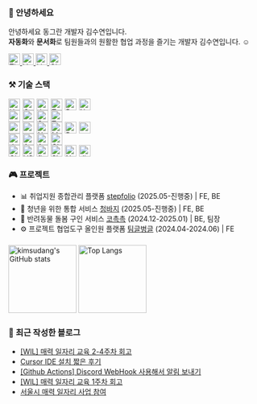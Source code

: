 ### 🦦 안녕하세요

안녕하세요 동그란 개발자 김수연입니다. <br/>
**자동화**와 **문서화**로 팀원들과의 원활한 협업 과정을 즐기는 개발자 김수연입니다. ☺️

<a href="https://let-d0-study.tistory.com">
  <img src="http://img.shields.io/badge/Tistory-%23FF5722?style=for-the-badge&logo=Tistory&logoColor=ffffff" alt="Tistory Badge" height="23" />
</a>
<a href="https://velog.io/@ksy1221">
  <img src="https://img.shields.io/badge/Velog-%2320C997?style=for-the-badge&logo=Velog&logoColor=ffffff" alt="Velog Badge" height="23" />
</a>
<a href="https://www.linkedin.com/in/%EC%88%98%EC%97%B0-%EA%B9%80-12o21/">
  <img src="https://img.shields.io/badge/linkedin-%230A66C2.svg?&style=for-the-badge&logo=linkedin&logoColor=white" alt="LinkedIn Badge" height="23" />
</a>
<a href="https://github.com/kimsudang">
  <img src="https://img.shields.io/badge/github-%23181717.svg?&style=for-the-badge&logo=github&logoColor=white" alt="GitHub Badge" height="23" />
</a>


### ⚒️ 기술 스택

<div style="display: flex; gap: 5px; flex-wrap: wrap">
  <img src="https://img.shields.io/badge/html5-%23E34F26.svg?&style=for-the-badge&logo=html5&logoColor=white" alt="HTML Badge" height="23" />
  <img src="https://img.shields.io/badge/css-%23663399.svg?&style=for-the-badge&logo=css&logoColor=white" alt="CSS Badge" height="23" />
  <img src="https://img.shields.io/badge/javascript-%23F7DF1E.svg?&style=for-the-badge&logo=javascript&logoColor=black" alt="JavaScript Badge" height="23" />
  <img src="https://img.shields.io/badge/typescript-%233178C6.svg?&style=for-the-badge&logo=typescript&logoColor=white" alt="TypeScript Badge" height="23" />
  <img src="https://img.shields.io/badge/react-%2361DAFB.svg?&style=for-the-badge&logo=react&logoColor=black" alt="React Badge" height="23" />
  <img src="https://img.shields.io/badge/next.js-%23000000.svg?&style=for-the-badge&logo=next.js&logoColor=white" alt="Next.js Badge" height="23" />
</div>

<div style="display: flex; gap: 5px; flex-wrap: wrap">
  <img src="https://img.shields.io/badge/zustand-%23552277.svg?&style=for-the-badge&logo=zustand&logoColor=black" alt="zustand Badge" height="23" />
  <img src="https://img.shields.io/badge/reactquery-%23FF4154.svg?&style=for-the-badge&logo=reactquery&logoColor=white" alt="reactquery Badge" height="23" />
  <img src="https://img.shields.io/badge/sass-CC6699.svg?&style=for-the-badge&logo=sass&logoColor=white" alt="Sass Badge" height="23" />
  <img src="https://img.shields.io/badge/tailwindcss-06B6D4.svg?&style=for-the-badge&logo=tailwindcss&logoColor=white" alt="TailwindCSS Badge" height="23" />
</div>

<div style="display: flex; gap: 5px; flex-wrap: wrap">
  <img src="https://img.shields.io/badge/node.js-%235FA04E.svg?&style=for-the-badge&logo=node.js&logoColor=white" alt="nodejs Badge" height="23" />
  <img src="https://img.shields.io/badge/express-%23000000.svg?&style=for-the-badge&logo=express&logoColor=white" alt="express Badge" height="23" />
  <img src="https://img.shields.io/badge/nestjs-%23E0234E.svg?&style=for-the-badge&logo=nestjs&logoColor=white" alt="NestJS Badge" height="23" />
  <img src="https://img.shields.io/badge/mysql-%234479A1.svg?&style=for-the-badge&logo=mysql&logoColor=white" alt="MySQL Badge" height="23" />
  <img src="https://img.shields.io/badge/redis-%23DC382D.svg?&style=for-the-badge&logo=redis&logoColor=white" alt="Redis Badge" height="23" />
  <img src="https://img.shields.io/badge/python-%233776AB.svg?&style=for-the-badge&logo=python&logoColor=white" alt="python Badge" height="23" />
</div>

<div style="display: flex; gap: 5px; flex-wrap: wrap">
  <img src="https://img.shields.io/badge/docker-%232496ED?style=for-the-badge&logo=docker&logoColor=white" alt="docker Badge" height="23" />
  <img src="https://img.shields.io/badge/amazonec2-%23FF9900?style=for-the-badge&logo=amazonec2&logoColor=white" alt="Amazon EC2 Badge" height="23" />
  <img src="https://img.shields.io/badge/amazons3-%23569A31?style=for-the-badge&logo=amazons3&logoColor=white" alt="Amazon S3 Badge" height="23" />
  <img src="https://img.shields.io/badge/githubactions-%232088FF?style=for-the-badge&logo=githubactions&logoColor=white" alt="Github Actions Badge" height="23" />
</div>

<div style="display: flex; gap: 5px; flex-wrap: wrap">
  <img src="https://img.shields.io/badge/git-%23F05032.svg?&style=for-the-badge&logo=git&logoColor=white" alt="Git Badge" height="23" />
  <img src="https://img.shields.io/badge/Visual%20Studio%20Code-007ACC.svg?&style=for-the-badge&logo=Visual%20Studio%20Code&logoColor=white" alt="VS Code Badge" height="23" />
  <img src="https://img.shields.io/badge/figma-%23F24E1E.svg?&style=for-the-badge&logo=figma&logoColor=white" alt="figma Badge" height="23" />
  <img src="https://img.shields.io/badge/slack-%234A154B.svg?&style=for-the-badge&logo=slack&logoColor=white" alt="Slack Badge" height="23" />
  <img src="https://img.shields.io/badge/notion-%23000000.svg?&style=for-the-badge&logo=notion&logoColor=white" alt="Notion Badge" height="23" />
  <img src="https://img.shields.io/badge/discord-%235865F2.svg?&style=for-the-badge&logo=discord&logoColor=white" alt="discord Badge" height="23" />
</div>

### 🎮 프로젝트
- 📊 취업지원 종합관리 플랫폼 [stepfolio](https://github.com/kimsudang/stepfolio) (2025.05-진행중) | FE, BE
- 👖 청년을 위한 통합 서비스 [청바지](https://github.com/ezen-benttod) (2025.05-진행중) | FE, BE
- 🐶 반려동물 돌봄 구인 서비스 [코촉촉](https://github.com/kimsudang/ko-chock-chock-backend) (2024.12-2025.01) | BE, 팀장
- ⚙️ 프로젝트 협업도구 올인원 플랫폼 [팀글벙글](https://github.com/kimsudang/passion-mansour-teambeam-frontend) (2024.04-2024.06) | FE

### 

<div>
  <img 
    height="135em" 
    src="https://github-readme-stats.vercel.app/api?username=kimsudang&hide=stars,&show=discussions_answered,$show_icons=true&bg_color=00000000&theme=buefy" 
    alt="kimsudang's GitHub stats" 
  />
  <img 
    height="135em" 
    src="https://github-readme-stats.vercel.app/api/top-langs/?username=kimsudang&layout=compact&langs_count=6&theme=buefy" 
    alt="Top Langs" 
  />
</div>

### 📕 최근 작성한 블로그

<ul><li><a href='https://let-d0-study.tistory.com/entry/WIL-%EB%A7%A4%EB%A0%A5-%EC%9D%BC%EC%9E%90%EB%A6%AC-%EA%B5%90%EC%9C%A1-2-4%EC%A3%BC%EC%B0%A8-%ED%9A%8C%EA%B3%A0' target='_blank'>[WIL] 매력 일자리 교육 2-4주차 회고</a></li><li><a href='https://let-d0-study.tistory.com/entry/Cursor-IDE-%EC%84%A4%EC%B9%98-%EC%A7%A7%EC%9D%80-%ED%9B%84%EA%B8%B0' target='_blank'>Cursor IDE 설치 짧은 후기</a></li><li><a href='https://let-d0-study.tistory.com/entry/Github-Actions-Discord-WebHook-%EC%82%AC%EC%9A%A9%ED%95%B4%EC%84%9C-%EC%95%8C%EB%A6%BC-%EB%B3%B4%EB%82%B4%EA%B8%B0' target='_blank'>[Github Actions] Discord WebHook 사용해서 알림 보내기</a></li><li><a href='https://let-d0-study.tistory.com/entry/WIL-%EB%A7%A4%EB%A0%A5-%EC%9D%BC%EC%9E%90%EB%A6%AC-%EA%B5%90%EC%9C%A1-1%EC%A3%BC%EC%B0%A8-%ED%9A%8C%EA%B3%A0' target='_blank'>[WIL] 매력 일자리 교육 1주차 회고</a></li><li><a href='https://let-d0-study.tistory.com/entry/%EC%84%9C%EC%9A%B8%EC%8B%9C-%EB%A7%A4%EB%A0%A5-%EC%9D%BC%EC%9E%90%EB%A6%AC-%EC%82%AC%EC%97%85-%EC%B0%B8%EC%97%AC' target='_blank'>서울시 매력 일자리 사업 참여</a></li></ul>